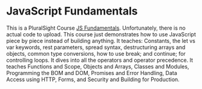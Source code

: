 <h1>JavaScript Fundamentals</h1>

<p>This is a PluralSight Course <a href="https://www.pluralsight.com/courses/javascript-fundamentals">JS Fundamentals</a>. Unfortunately, there is no actual code to upload. This course just demonstrates how to use JavaScript piece by piece instead of building anything. It teaches: Constants, the let vs var keywords, rest parameters, spread syntax, destructuring arrays and objects, common type conversions, how to use break; and continue; for controlling loops. It dives into all the operators and operator precedence. It teaches Functions and Scope, Objects and Arrays, Classes and Modules, Programming the BOM and DOM, Promises and Error Handling, Data Access using HTTP, Forms, and Security and Building for Production.</p>
